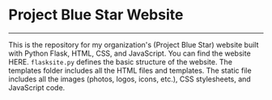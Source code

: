 # Project Blue Star Website

---

This is the repository for my organization's (Project Blue Star) website built with Python Flask, HTML, CSS, and JavaScript. You can find the website HERE. `flasksite.py` defines the basic structure of the website. The templates folder includes all the HTML files and templates. The static file includes all the images (photos, logos, icons, etc.), CSS stylesheets, and JavaScript code.
